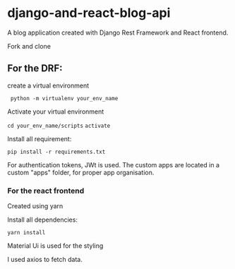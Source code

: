 # django-and-react-blog-api
A blog application created with Django Rest Framework and React frontend.

Fork and clone

## For the DRF:
create a virtual environment

  ``` python -m virtualenv your_env_name```
 
Activate your virtual environment

  ``` cd your_env_name/scripts ```
    ```activate ```

   
Install all requirement:

  ``` pip install -r requirements.txt ```
  
  For authentication tokens, JWt is used.
  The custom apps are located in a custom "apps" folder, for proper app organisation.
  
  
 ### For the react frontend
 Created using yarn
 
 Install all dependencies:
 
  ``` yarn install ```
  
  Material Ui is used for the styling
  
  I used axios to fetch data. 
  
  
      
